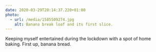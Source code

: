 ```yaml
---
date: 2020-03-29T20:14:37.220+01:00
photo:
  - url: /media/1585509274.jpg
    alt: Banana break loaf and its first slice.
---
```

Keeping myself entertained during the lockdown with a spot of home baking. First up, banana bread.
